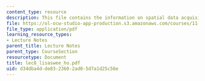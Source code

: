 ```yaml
---
content_type: resource
description: This file contains the information on spatial data acquisitions.
file: https://ol-ocw-studio-app-production.s3.amazonaws.com/courses/11-204-planning-communications-and-digital-media-fall-2004/d34dba4dde8323602ad05d7a1d25c56e_lec8_lisaswee_ho.pdf
file_type: application/pdf
learning_resource_types:
- Lecture Notes
parent_title: Lecture Notes
parent_type: CourseSection
resourcetype: Document
title: lec8_lisaswee_ho.pdf
uid: d34dba4d-de83-2360-2ad0-5d7a1d25c56e
---
```

